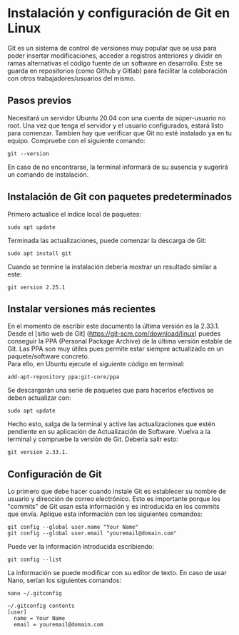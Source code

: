 
  
# Instalación y configuración de Git en Linux
Git es un sistema de control de versiones muy popular que se usa para poder insertar modificaciones, acceder a registros anteriores y dividir en ramas alternativas el código fuente de un software en desarrollo. Este se guarda en repositorios (como Github y Gitlab) para facilitar la colaboración con otros trabajadores/usuarios del mismo.
## Pasos previos
Necesitará un servidor Ubuntu 20.04 con una cuenta de súper-usuario no root. Una vez que tenga el servidor y el usuario configurados, estará listo para comenzar. Tambien hay que verificar que Git no esté instalado ya en tu equipo. Compruebe con el siguiente comando:<br>
```
git --version
```
En caso de no encontrarse, la terminal informará de su ausencia y sugerirá un comando de instalación.<br>

## Instalación de Git con paquetes predeterminados

Primero actualice el índice local de paquetes:
```
sudo apt update
```
Terminada las actualizaciones, puede comenzar la descarga de Git:

```
sudo apt install git
```
Cuando se termine la instalación debería mostrar un resultado similar a este:

```
git version 2.25.1
```
## Instalar versiones más recientes
En el momento de escribir este documento la última versión es la 2.33.1. Desde el [sitio web de Git] (https://git-scm.com/download/linux) puedes conseguir la PPA (Personal Package Archive) de la última versión estable de Git. Las PPA son muy útiles pues permite estar siempre actualizado en un paquete/software concreto.<br>
Para ello, en Ubuntu ejecute el siguiente código en terminal:
```
add-apt-repository ppa:git-core/ppa
```
Se descargarán una serie de paquetes que para hacerlos efectivos se deben actualizar con:
```
sudo apt update
```
Hecho esto, salga de la terminal y active las actualizaciones que estén pendiente en su aplicación de Actualización de Software. Vuelva a la terminal y compruebe la versión de Git. Debería salir esto: 
```
git version 2.33.1.
```
## Configuración de Git
Lo primero que debe hacer cuando instale Git es establecer su nombre de usuario y dirección de correo electrónico. Esto es importante porque los "commits" de Git usan esta información y es introducida en los commits que envía. Aplique esta información con los siguientes comandos:
```
git config --global user.name "Your Name"
git config --global user.email "youremail@domain.com"
```
Puede ver la información introducida escribiendo:
```
git config --list
```
La información se puede modificar con su editor de texto. En caso de usar Nano, serían los siguientes comandos:
```
nano ~/.gitconfig
```
```
~/.gitconfig contents
[user]
  name = Your Name
  email = youremail@domain.com 
```






  
  
  
  



